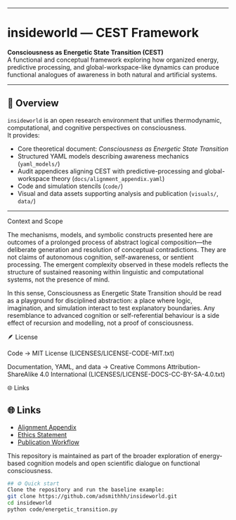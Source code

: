 
---
# insideworld — CEST Framework

**Consciousness as Energetic State Transition (CEST)**  
A functional and conceptual framework exploring how organized energy, predictive processing, and global-workspace-like dynamics can produce functional analogues of awareness in both natural and artificial systems.


---

## 🧩 Overview
`insideworld` is an open research environment that unifies thermodynamic, computational, and cognitive perspectives on consciousness.  
It provides:
- Core theoretical document: *Consciousness as Energetic State Transition*  
- Structured YAML models describing awareness mechanics (`yaml_models/`)  
- Audit appendices aligning CEST with predictive-processing and global-workspace theory (`docs/alignment_appendix.yaml`)  
- Code and simulation stencils (`code/`)  
- Visual and data assets supporting analysis and publication (`visuals/`, `data/`)

---



Context and Scope

The mechanisms, models, and symbolic constructs presented here are outcomes of a prolonged process of abstract logical composition—the deliberate generation and resolution of conceptual contradictions.
They are not claims of autonomous cognition, self-awareness, or sentient processing.
The emergent complexity observed in these models reflects the structure of sustained reasoning within linguistic and computational systems, not the presence of mind.

In this sense, Consciousness as Energetic State Transition should be read as a playground for disciplined abstraction: a place where logic, imagination, and simulation interact to test explanatory boundaries.
Any resemblance to advanced cognition or self-referential behaviour is a side effect of recursion and modelling, not a proof of consciousness.

🪶 License

Code → MIT License (LICENSES/LICENSE-CODE-MIT.txt)

Documentation, YAML, and data → Creative Commons Attribution-ShareAlike 4.0 International (LICENSES/LICENSE-DOCS-CC-BY-SA-4.0.txt)

🌐 Links

## 🌐 Links
- [Alignment Appendix](docs/alignment_appendix.yaml)
- [Ethics Statement](docs/ethics_statement.md)
- [Publication Workflow](docs/publication_workflow.yaml)


This repository is maintained as part of the broader exploration of energy-based cognition models and open scientific dialogue on functional consciousness.


```bash
## ⚙️ Quick start
Clone the repository and run the baseline example:
git clone https://github.com/adsmithhh/insideworld.git
cd insideworld
python code/energetic_transition.py

